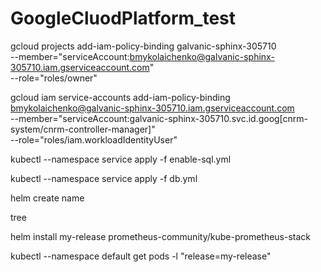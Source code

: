 # GoogleCluodPlatform_test

gcloud projects add-iam-policy-binding galvanic-sphinx-305710 \
    --member="serviceAccount:bmykolaichenko@galvanic-sphinx-305710.iam.gserviceaccount.com" \
    --role="roles/owner"

gcloud iam service-accounts add-iam-policy-binding \
bmykolaichenko@galvanic-sphinx-305710.iam.gserviceaccount.com \
    --member="serviceAccount:galvanic-sphinx-305710.svc.id.goog[cnrm-system/cnrm-controller-manager]" \
    --role="roles/iam.workloadIdentityUser"

kubectl --namespace service apply -f enable-sql.yml

kubectl --namespace service apply -f db.yml 

helm create name 

tree 

helm install my-release  prometheus-community/kube-prometheus-stack

kubectl --namespace default get pods -l "release=my-release"

